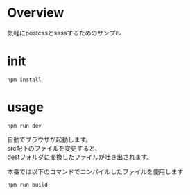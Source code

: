 # Overview
気軽にpostcssとsassするためのサンプル

# init
```
npm install
```

# usage
```
npm run dev
```

自動でブラウザが起動します。  
src配下のファイルを変更すると、  
destフォルダに変換したファイルが吐き出されます。  

本番では以下のコマンドでコンパイルしたファイルを使用します

```
npm run build
```